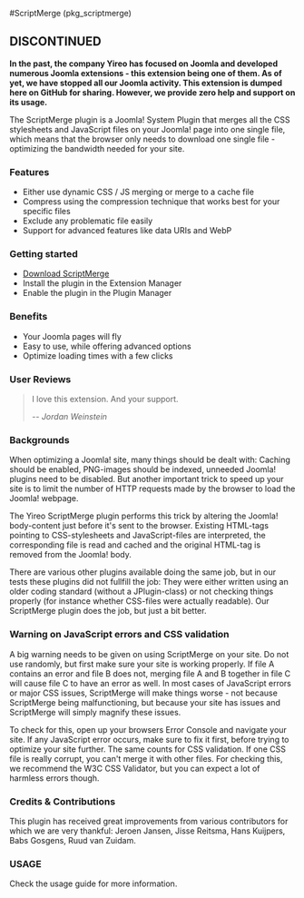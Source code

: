 #ScriptMerge (pkg_scriptmerge)

## DISCONTINUED
**In the past, the company Yireo has focused on Joomla and developed numerous Joomla extensions - this extension being one of them. As of yet, we have stopped all our Joomla activity. This extension is dumped here on GitHub for sharing. However, we provide zero help and support on its usage.**

The ScriptMerge plugin is a Joomla! System Plugin that merges all the CSS stylesheets and JavaScript files on your Joomla! page into one single file, which means that the browser only needs to download one single file - optimizing the bandwidth needed for your site.

### Features
- Either use dynamic CSS / JS merging or merge to a cache file
- Compress using the compression technique that works best for your specific files
- Exclude any problematic file easily
- Support for advanced features like data URIs and WebP

### Getting started
 - [Download ScriptMerge](https://www.yireo.com/software/joomla-extensions/scriptmerge/downloads)
 - Install the plugin in the Extension Manager
 - Enable the plugin in the Plugin Manager

### Benefits
- Your Joomla pages will fly
- Easy to use, while offering advanced options
- Optimize loading times with a few clicks


### User Reviews
> I love this extension. And your support.
>
> -- <cite>Jordan Weinstein</cite>

### Backgrounds
When optimizing a Joomla! site, many things should be dealt with: Caching should be enabled, PNG-images should be indexed, unneeded Joomla! plugins need to be disabled. But another important trick to speed up your site is to limit the number of HTTP requests made by the browser to load the Joomla! webpage.

The Yireo ScriptMerge plugin performs this trick by altering the Joomla! body-content just before it's sent to the browser. Existing HTML-tags pointing to CSS-stylesheets and JavaScript-files are interpreted, the corresponding file is read and cached and the original HTML-tag is removed from the Joomla! body.

There are various other plugins available doing the same job, but in our tests these plugins did not fullfill the job: They were either written using an older coding standard (without a JPlugin-class) or not checking things properly (for instance whether CSS-files were actually readable). Our ScriptMerge plugin does the job, but just a bit better.

### Warning on JavaScript errors and CSS validation
A big warning needs to be given on using ScriptMerge on your site. Do not use randomly, but first make sure your site is working properly. If file A contains an error and file B does not, merging file A and B together in file C will cause file C to have an error as well. In most cases of JavaScript errors or major CSS issues, ScriptMerge will make things worse - not because ScriptMerge being malfunctioning, but because your site has issues and ScriptMerge will simply magnify these issues.

To check for this, open up your browsers Error Console and navigate your site. If any JavaScript error occurs, make sure to fix it first, before trying to optimize your site further. The same counts for CSS validation. If one CSS file is really corrupt, you can't merge it with other files. For checking this, we recommend the W3C CSS Validator, but you can expect a lot of harmless errors though.

### Credits & Contributions
This plugin has received great improvements from various contributors for which we are very thankful: Jeroen Jansen, Jisse Reitsma, Hans Kuijpers, Babs Gosgens, Ruud van Zuidam.

### USAGE
Check the usage guide for more information.
